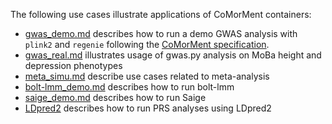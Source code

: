 The following use cases illustrate applications of CoMorMent containers:
* [gwas_demo.md](https://github.com/comorment/containers/blob/main/usecases/gwas_demo.md) describes how to run a demo GWAS analysis with ``plink2`` and ``regenie`` following the [CoMorMent specification](https://github.com/comorment/containers/blob/main/gwas/pheno_geno_specification.md).
* [gwas_real.md](https://github.com/comorment/containers/blob/main/usecases/gwas_real.md) illustrates usage of gwas.py analysis on MoBa height and depression phenotypes
* [meta_simu.md](https://github.com/comorment/containers/blob/main/usecases/meta_simu.md) describe use cases related to meta-analysis
* [bolt-lmm_demo.md](https://github.com/comorment/containers/blob/main/usecases/bolt-lmm_demo.md) describes how to run bolt-lmm
* [saige_demo.md](https://github.com/comorment/containers/blob/main/usecases/saige_demo.md) describes how to run Saige
* [LDpred2](https://github.com/comorment/containers/blob/main/usecases/LDpred2/README.md) describes how to run PRS analyses using LDpred2
